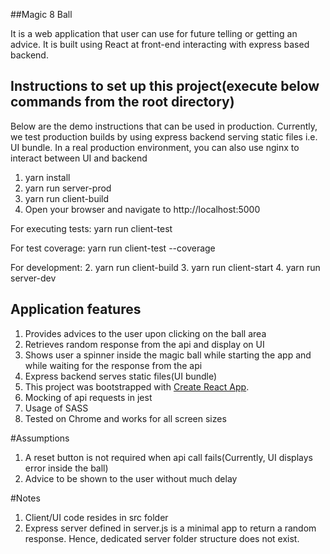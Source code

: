##Magic 8 Ball 

It is a web application that user can use for future telling or getting an advice. It is built using React at front-end interacting with express based backend.



## Instructions to set up this project(execute below commands from the root directory)
Below are the demo instructions that can be used in production. Currently, we test production builds by using express backend serving static files i.e. UI bundle. In a real production environment, you can also use nginx to interact between UI and backend
1. yarn install
2. yarn run server-prod
3. yarn run client-build
4. Open your browser and navigate to http://localhost:5000

For executing tests:
yarn run client-test

For test coverage:
yarn run client-test --coverage

For development:
2. yarn run client-build
3. yarn run client-start
4. yarn run server-dev

## Application features
1. Provides advices to the user upon clicking on the ball area
2. Retrieves random response from the api and display on UI
3. Shows user a spinner inside the magic ball while starting the app and while waiting for the response from the api
4. Express backend serves static files(UI bundle)
5. This project was bootstrapped with [Create React App](https://github.com/facebook/create-react-app).
6. Mocking of api requests in jest
7. Usage of SASS
8. Tested on Chrome and works for all screen sizes

#Assumptions
1. A reset button is not required when api call fails(Currently, UI displays error inside the ball)
2. Advice to be shown to the user without much delay

#Notes
1. Client/UI code resides in src folder
2. Express server defined in server.js is a minimal app to return a random response. Hence, dedicated server folder structure does not exist.



